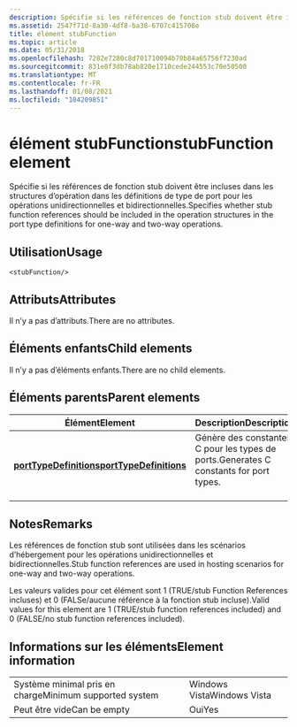 ```yaml
---
description: Spécifie si les références de fonction stub doivent être incluses dans les structures d’opération dans les définitions de type de port pour les opérations unidirectionnelles et bidirectionnelles.
ms.assetid: 2547f71d-8a30-4df8-ba38-6707c415708e
title: élément stubFunction
ms.topic: article
ms.date: 05/31/2018
ms.openlocfilehash: 7282e7280c8d701710094b70b84a65756f7230ad
ms.sourcegitcommit: 831e8f3db78ab820e1710cede244553c70e50500
ms.translationtype: MT
ms.contentlocale: fr-FR
ms.lasthandoff: 01/08/2021
ms.locfileid: "104209851"
---
```

# <a name="stubfunction-element"></a><span data-ttu-id="9f503-103">élément stubFunction</span><span class="sxs-lookup"><span data-stu-id="9f503-103">stubFunction element</span></span>

<span data-ttu-id="9f503-104">Spécifie si les références de fonction stub doivent être incluses dans les structures d’opération dans les définitions de type de port pour les opérations unidirectionnelles et bidirectionnelles.</span><span class="sxs-lookup"><span data-stu-id="9f503-104">Specifies whether stub function references should be included in the operation structures in the port type definitions for one-way and two-way operations.</span></span>

## <a name="usage"></a><span data-ttu-id="9f503-105">Utilisation</span><span class="sxs-lookup"><span data-stu-id="9f503-105">Usage</span></span>

``` syntax
<stubFunction/>
```

## <a name="attributes"></a><span data-ttu-id="9f503-106">Attributs</span><span class="sxs-lookup"><span data-stu-id="9f503-106">Attributes</span></span>

<span data-ttu-id="9f503-107">Il n’y a pas d’attributs.</span><span class="sxs-lookup"><span data-stu-id="9f503-107">There are no attributes.</span></span>

## <a name="child-elements"></a><span data-ttu-id="9f503-108">Éléments enfants</span><span class="sxs-lookup"><span data-stu-id="9f503-108">Child elements</span></span>

<span data-ttu-id="9f503-109">Il n’y a pas d’éléments enfants.</span><span class="sxs-lookup"><span data-stu-id="9f503-109">There are no child elements.</span></span>

## <a name="parent-elements"></a><span data-ttu-id="9f503-110">Éléments parents</span><span class="sxs-lookup"><span data-stu-id="9f503-110">Parent elements</span></span>



| <span data-ttu-id="9f503-111">Élément</span><span class="sxs-lookup"><span data-stu-id="9f503-111">Element</span></span>                                                       | <span data-ttu-id="9f503-112">Description</span><span class="sxs-lookup"><span data-stu-id="9f503-112">Description</span></span>                                                  |
|---------------------------------------------------------------|--------------------------------------------------------------|
| [<span data-ttu-id="9f503-113">**portTypeDefinitions**</span><span class="sxs-lookup"><span data-stu-id="9f503-113">**portTypeDefinitions**</span></span>](porttypedefinitions.md)<br/> | <span data-ttu-id="9f503-114">Génère des constantes C pour les types de ports.</span><span class="sxs-lookup"><span data-stu-id="9f503-114">Generates C constants for port types.</span></span><br/> <br/> |



## <a name="remarks"></a><span data-ttu-id="9f503-115">Notes</span><span class="sxs-lookup"><span data-stu-id="9f503-115">Remarks</span></span>

<span data-ttu-id="9f503-116">Les références de fonction stub sont utilisées dans les scénarios d’hébergement pour les opérations unidirectionnelles et bidirectionnelles.</span><span class="sxs-lookup"><span data-stu-id="9f503-116">Stub function references are used in hosting scenarios for one-way and two-way operations.</span></span>

<span data-ttu-id="9f503-117">Les valeurs valides pour cet élément sont 1 (TRUE/stub Function References incluses) et 0 (FALSe/aucune référence à la fonction stub incluse).</span><span class="sxs-lookup"><span data-stu-id="9f503-117">Valid values for this element are 1 (TRUE/stub function references included) and 0 (FALSE/no stub function references included).</span></span>

## <a name="element-information"></a><span data-ttu-id="9f503-118">Informations sur les éléments</span><span class="sxs-lookup"><span data-stu-id="9f503-118">Element information</span></span>



|                                     |               |
|-------------------------------------|---------------|
| <span data-ttu-id="9f503-119">Système minimal pris en charge</span><span class="sxs-lookup"><span data-stu-id="9f503-119">Minimum supported system</span></span><br/> | <span data-ttu-id="9f503-120">Windows Vista</span><span class="sxs-lookup"><span data-stu-id="9f503-120">Windows Vista</span></span> |
| <span data-ttu-id="9f503-121">Peut être vide</span><span class="sxs-lookup"><span data-stu-id="9f503-121">Can be empty</span></span>                        | <span data-ttu-id="9f503-122">Oui</span><span class="sxs-lookup"><span data-stu-id="9f503-122">Yes</span></span>           |



 

 




